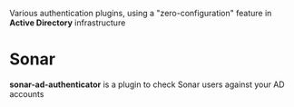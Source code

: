 Various authentication plugins, using a "zero-configuration" feature in **Active Directory** infrastructure

# Sonar #

**sonar-ad-authenticator** is a plugin to check Sonar users against your AD accounts